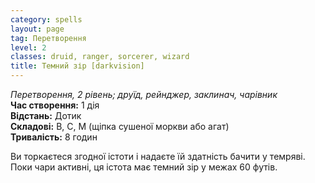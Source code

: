 ```yaml
---
category: spells
layout: page
tag: Перетворення
level: 2
classes: druid, ranger, sorcerer, wizard
title: Темний зір [darkvision]
---
```


_Перетворення, 2 рівень; друїд, рейнджер, заклинач, чарівник_     
**Час створення:** 1 дія    
**Відстань:** Дотик    
**Складові:** В, С, М (щіпка сушеної моркви або агат)    
**Тривалість:** 8 годин    

Ви торкаєтеся згодної істоти і надаєте їй здатність бачити у темряві. Поки чари активні, ця істота має темний зір у межах 60 футів. 
